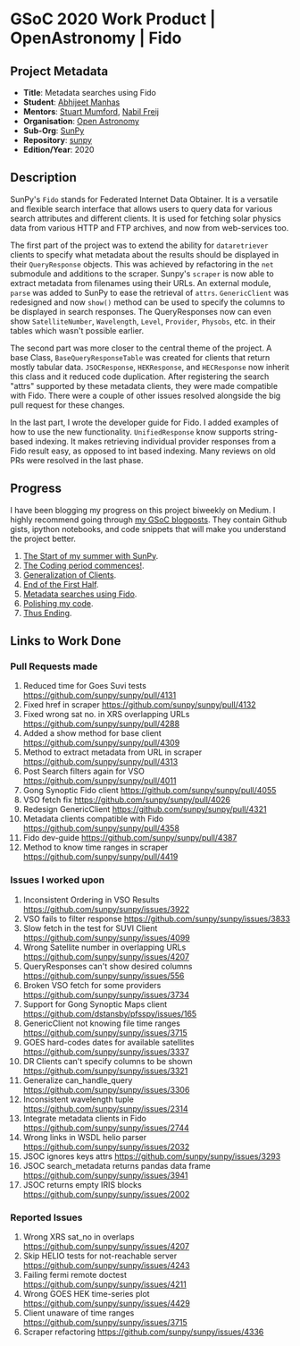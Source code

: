 # GSoC 2020 Work Product | OpenAstronomy | Fido

## Project Metadata

- **Title**: Metadata searches using Fido
- **Student**: [Abhijeet Manhas](https://github.com/abhijeetmanhas)
- **Mentors**: [Stuart Mumford](https://github.com/Cadair), [Nabil Freij](https://github.com/nabobalis)
- **Organisation**: [Open Astronomy](https://openastronomy.org/)
- **Sub-Org**: [SunPy](https://sunpy.org)
- **Repository**: [sunpy](https://github.com/sunpy/sunpy/)
- **Edition/Year**: 2020

## Description

SunPy's `Fido` stands for Federated Internet Data Obtainer.
It is a versatile and flexible search interface that allows users to query data for various search attributes and different clients.
It is used for fetching solar physics data from various HTTP and FTP archives, and now from web-services too.

The first part of the project was to extend the ability for `dataretriever` clients to specify what metadata about the results should be displayed in their `QueryResponse` objects. This was achieved by refactoring in the `net` submodule and additions to the scraper.
Sunpy's `scraper` is now able to extract metadata from filenames using their URLs.
An external module, `parse` was added to SunPy to ease the retrieval of `attrs`.
`GenericClient` was redesigned and now `show()` method can be used to specify the columns to be displayed in search responses.
The QueryResponses now can even show `SatelliteNumber`, `Wavelength`, `Level`, `Provider`, `Physobs`, etc. in their tables which wasn't possible earlier.

The second part was more closer to the central theme of the project. A base Class, `BaseQueryResponseTable` was created for clients that return mostly tabular data.
`JSOCResponse`, `HEKResponse`, and `HECResponse` now inherit this class and it reduced code duplication.
After registering the search "attrs" supported by these metadata clients, they were made compatible with Fido. There were a couple of other issues resolved alongside the big pull request for these changes.

In the last part, I wrote the developer guide for Fido. I added examples of how to use the new functionality. `UnifiedResponse` know supports string-based indexing.
It makes retrieving individual provider responses from a Fido result easy, as opposed to int based indexing. Many reviews on old PRs were resolved in the last phase.

## Progress

I have been blogging my progress on this project biweekly on Medium. I highly recommend going through [my GSoC blogposts](https://medium.com/@abhimanhas). They contain Github gists, ipython notebooks, and code snippets that will make you understand the project better.

1. [The Start of my summer with SunPy](https://medium.com/@abhimanhas/gsoc-2020-the-start-of-my-summer-with-sunpy-d8af558ad399).
2. [The Coding period commences!](https://medium.com/@abhimanhas/gsoc-2020-the-coding-period-commences-b2eee33f274e).
3. [Generalization of Clients](https://medium.com/@abhimanhas/gsoc-2020-generalization-of-clients-1879f5dfe436).
4. [End of the First Half](https://medium.com/@abhimanhas/gsoc-2020-end-of-the-first-half-ec4589cc452f).
5. [Metadata searches using Fido](https://medium.com/@abhimanhas/gsoc-2020-metadata-searches-using-fido-909bda98b771).
6. [Polishing my code](https://medium.com/@abhimanhas/gsoc-2020-improvising-the-code-c2d1683fe428).
7. [Thus Ending](https://medium.com/@abhimanhas/gsoc-2020-thus-ending-acd30ed987ae).

## Links to Work Done

### Pull Requests made
1. Reduced time for Goes Suvi tests https://github.com/sunpy/sunpy/pull/4131
2. Fixed href in scraper https://github.com/sunpy/sunpy/pull/4132
3. Fixed wrong sat no. in XRS overlapping URLs https://github.com/sunpy/sunpy/pull/4288
4. Added a show method for base client https://github.com/sunpy/sunpy/pull/4309
5. Method to extract metadata from URL in scraper https://github.com/sunpy/sunpy/pull/4313
6. Post Search filters again for VSO https://github.com/sunpy/sunpy/pull/4011
7. Gong Synoptic Fido client https://github.com/sunpy/sunpy/pull/4055
8. VSO fetch fix https://github.com/sunpy/sunpy/pull/4026
9. Redesign GenericClient https://github.com/sunpy/sunpy/pull/4321
10. Metadata clients compatible with Fido https://github.com/sunpy/sunpy/pull/4358
11. Fido dev-guide https://github.com/sunpy/sunpy/pull/4387
12. Method to know time ranges in scraper https://github.com/sunpy/sunpy/pull/4419

### Issues I worked upon
1. Inconsistent Ordering in VSO Results https://github.com/sunpy/sunpy/issues/3922
2. VSO fails to filter response https://github.com/sunpy/sunpy/issues/3833
3. Slow fetch in the test for SUVI Client https://github.com/sunpy/sunpy/issues/4099
4. Wrong Satellite number in overlapping URLs https://github.com/sunpy/sunpy/issues/4207
5. QueryResponses can't show desired columns https://github.com/sunpy/sunpy/issues/556
6. Broken VSO fetch for some providers https://github.com/sunpy/sunpy/issues/3734
7. Support for Gong Synoptic Maps client https://github.com/dstansby/pfsspy/issues/165
8. GenericClient not knowing file time ranges https://github.com/sunpy/sunpy/issues/3715
9. GOES hard-codes dates for available satellites https://github.com/sunpy/sunpy/issues/3337
10. DR Clients can't specify columns to be shown https://github.com/sunpy/sunpy/issues/3321
11. Generalize can_handle_query https://github.com/sunpy/sunpy/issues/3306
12. Inconsistent wavelength tuple https://github.com/sunpy/sunpy/issues/2314
13. Integrate metadata clients in Fido https://github.com/sunpy/sunpy/issues/2744
14. Wrong links in WSDL helio parser https://github.com/sunpy/sunpy/issues/2032
15. JSOC ignores keys attrs https://github.com/sunpy/sunpy/issues/3293
16. JSOC search_metadata returns pandas data frame https://github.com/sunpy/sunpy/issues/3941
17. JSOC returns empty IRIS blocks https://github.com/sunpy/sunpy/issues/2002

### Reported Issues
1. Wrong XRS sat_no in overlaps https://github.com/sunpy/sunpy/issues/4207
2. Skip HELIO tests for not-reachable server https://github.com/sunpy/sunpy/issues/4243
3. Failing fermi remote doctest https://github.com/sunpy/sunpy/issues/4211
4. Wrong GOES HEK time-series plot https://github.com/sunpy/sunpy/issues/4429
5. Client unaware of time ranges https://github.com/sunpy/sunpy/issues/3715
6. Scraper refactoring https://github.com/sunpy/sunpy/issues/4336
